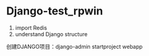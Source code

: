 # Django-test_rpwin

1. import Redis
2. understand Django structure

创建DJANGO项目：django-admin startproject webapp
